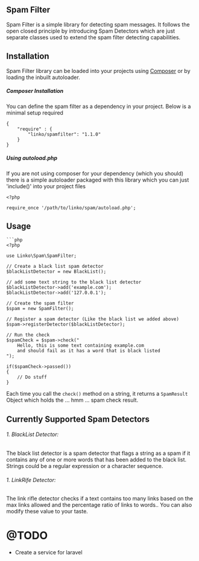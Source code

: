 Spam Filter
---------------------

Spam Filter is a simple library for detecting spam messages. It follows the open closed principle by introducing
Spam Detectors which are just separate classes used to extend the spam filter detecting capabilities.

## Installation

Spam Filter library can be loaded into your projects using [Composer](http://getcomposer.org) or by loading
the inbuilt autoloader.

##### Composer Installation

You can define the spam filter as a dependency in your project. Below is a minimal setup required

	{
		"require" : {
			"linko/spamfilter": "1.1.0"
		}
	}

##### Using autoload.php

If you are not using composer for your dependency (which you should) there is a simple autoloader packaged with
this library which you can just 'include()' into your project files

	<?php

	require_once '/path/to/linko/spam/autoload.php';

## Usage

	```php
	<?php

	use Linko\Spam\SpamFilter;

	// Create a black list spam detector
	$blackListDetector = new BlackList();

	// add some text string to the black list detector
	$blackListDetector->add('example.com');
	$blackListDetector->add('127.0.0.1');

	// Create the spam filter
	$spam = new SpamFilter();

	// Register a spam detector (Like the black list we added above)
	$spam->registerDetector($blackListDetector);

	// Run the check
	$spamCheck = $spam->check("
		Hello, this is some text containing example.com
		and should fail as it has a word that is black listed
	");

	if($spamCheck->passed())
	{
		// Do stuff
	}

Each time you call the ``check()`` method on a string, it returns a ``SpamResult``
Object which holds the ... hmm ... spam check result.

## Currently Supported Spam Detectors

###### 1. BlackList Detector:

The black list detector is a spam detector that flags a string as a spam  if it contains
any of one or more words that has been added to the black list.
Strings could be a regular expression or a character sequence.

###### 1. LinkRife Detector:

The link rifle detector checks if a text contains too many links based on the max links allowed
and the percentage ratio of links to words.. You can also modify these value to your taste.

@TODO
============

* Create a service for laravel